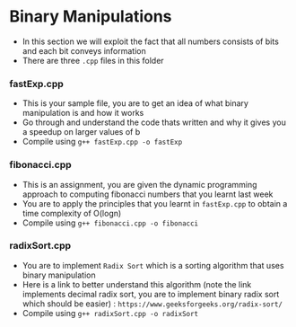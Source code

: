 # Binary Manipulations
- In this section we will exploit the fact that all numbers consists of bits and each bit conveys information
- There are three `.cpp` files in this folder
### fastExp.cpp
- This is your sample file, you are to get an idea of what binary manipulation is and how it works
- Go through and understand the code thats written and why it gives you a speedup on larger values of b
- Compile using `g++ fastExp.cpp -o fastExp`
### fibonacci.cpp
- This is an assignment, you are given the dynamic programming approach to computing fibonacci numbers that you learnt last week
- You are to apply the principles that you learnt in `fastExp.cpp` to obtain a time complexity of O(logn)
- Compile using `g++ fibonacci.cpp -o fibonacci`
### radixSort.cpp
- You are to implement `Radix Sort` which is a sorting algorithm that uses binary manipulation
- Here is a link to better understand this algorithm (note the link implements decimal radix sort, you are to implement binary radix sort which should be easier) : `https://www.geeksforgeeks.org/radix-sort/`
- Compile using `g++ radixSort.cpp -o radixSort`